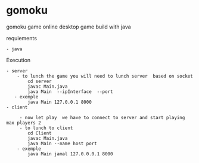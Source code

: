 # gomoku
gomoku game online desktop game build with java  

requiements

    - java 
		

Execution 

    - server
        - to lunch the game you will need to lunch server  based on socket 
            cd server 
            javac Main.java
            java Main  --ipInterface  --port
       - exemple 
            java Main 127.0.0.1 8000
    - client
		
         - now let play  we have to connect to server and start playing max players 2
         - to lunch to client 
            cd Client
            javac Main.java 
            java Main --name host port
        - exemple
            java Main jamal 127.0.0.0.1 8000
